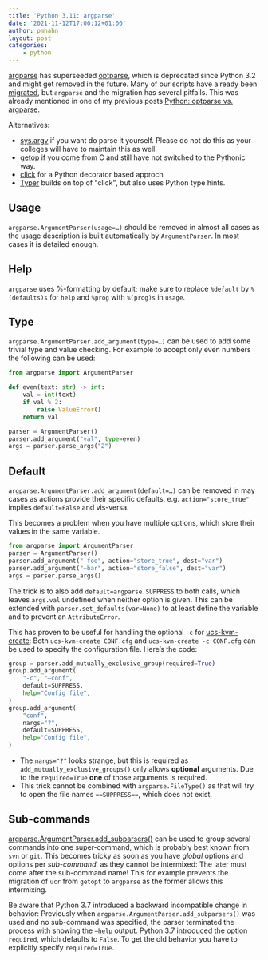 ```yaml
---
title: 'Python 3.11: argparse'
date: '2021-11-12T17:00:12+01:00'
author: pmhahn
layout: post
categories:
    - python
---
```


[argparse](https://docs.python.org/3/library/argparse.html) has superseeded [optparse](https://docs.python.org/3/library/optparse.html), which is deprecated since Python 3.2 and might get removed in the future. Many of our scripts have already been [migrated](https://docs.python.org/3/library/argparse.html#upgrading-optparse-code), but `argparse` and the migration has several pitfalls. This was already mentioned in one of my previous posts [Python: optparse vs. argparse](https://hutten.knut.univention.de/blog/python-optparse-%e2%86%92-argparse/).

Alternatives:

- [sys.argv](https://docs.python.org/3/library/sys.html#sys.argv) if you want do parse it yourself. Please do not do this as your colleges will have to maintain this as well.
- [getop](https://docs.python.org/3/library/getopt.html) if you come from C and still have not switched to the Pythonic way.
- [click](https://click.palletsprojects.com/) for a Python decorator based approch
- [Typer](https://typer.tiangolo.com/) builds on top of <q>click</q>, but also uses Python type hints.

## Usage

`argparse.ArgumentParser(usage=…)` should be removed in almost all cases as the usage description is built automatically by `ArgumentParser`. In most cases it is detailed enough.

## Help

`argparse` uses %-formatting by default; make sure to replace `%default` by `%(defaults)s` for `help` and `%prog` with `%(prog)s` in `usage`.

## Type

`argparse.ArgumentParser.add_argument(type=…)` can be used to add some trivial type and value checking. For example to accept only even numbers the following can be used:

```python
from argparse import ArgumentParser

def even(text: str) -> int:
    val = int(text)
    if val % 2:
        raise ValueError()
    return val

parser = ArgumentParser()
parser.add_argument("val", type=even)
args = parser.parse_args("2")
```

## Default

`argparse.ArgumentParser.add_argument(default=…)` can be removed in may cases as actions provide their specific defaults, e.g. `action="store_true"` implies `default=False` and vis-versa.

This becomes a problem when you have multiple options, which store their values in the same variable.

```python
from argparse import ArgumentParser
parser = ArgumentParser()
parser.add_argument("–foo", action="store_true", dest="var")
parser.add_argument("–bar", action="store_false", dest="var")
args = parser.parse_args()
```

The trick is to also add `default=argparse.SUPPRESS` to both calls, which leaves `args.val` undefined when neither option is given. This can be extended with `parser.set_defaults(var=None)` to at least define the variable and to prevent an `AttributeError`.

This has proven to be useful for handling the optional `-c` for [ucs-kvm-create](https://git.knut.univention.de/univention/dist/ucs-ec2-tools/-/blob/master/univention/ec2/cli/kvm_create.py#L109-120): Both `ucs-kvm-create CONF.cfg` and `ucs-kvm-create -c CONF.cfg` can be used to specify the configuration file. Here’s the code:

```python
group = parser.add_mutually_exclusive_group(required=True)
group.add_argument(
    "-c", "–conf",
    default=SUPPRESS,
    help="Config file",
)
group.add_argument(
    "conf",
    nargs="?",
    default=SUPPRESS,
    help="Config file",
)
```

- The `nargs="?"` looks strange, but this is required as `add_mutually_exclusive_groups()` only allows **optional** arguments. Due to the `required=True` **one** of those arguments is required.
- This trick cannot be combined with `argparse.FileType()` as that will try to open the file names `==SUPPRESS==`, which does not exist.

## Sub-commands

[argparse.ArgumentParser.add\_subparsers()](https://docs.python.org/3/library/argparse.html#sub-commands) can be used to group several commands into one super-command, which is probably best known from `svn` or `git`.
This becomes tricky as soon as you have *global* options and options per *sub-command*, as they cannot be intermixed: The later must come after the sub-command name! This for example prevents the migration of `ucr` from `getopt` to `argparse` as the former allows this intermixing.

Be aware that Python 3.7 introduced a backward incompatible change in behavior: Previously when `argparse.ArgumentParser.add_subparsers()` was used and no sub-command was specified, the parser terminated the process with showing the `–help` output. Python 3.7 introduced the option `required`, which defaults to `False`. To get the old behavior you have to explicitly specify `required=True`.
